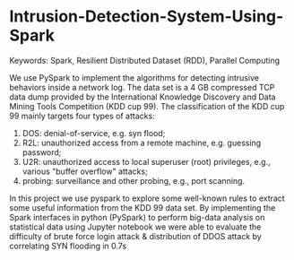 # Intrusion-Detection-System-Using-Spark

Keywords: Spark, Resilient Distributed Dataset (RDD), Parallel Computing

We use PySpark to implement the algorithms for detecting intrusive behaviors inside a network log. 
The data set is a 4 GB compressed TCP data dump provided by the International Knowledge Discovery and Data Mining Tools Competition (KDD cup 99). 
The classification of the KDD cup 99 mainly targets four types of attacks:
1) DOS: denial-of-service, e.g. syn flood;
2) R2L: unauthorized access from a remote machine, e.g. guessing password;
3) U2R: unauthorized access to local superuser (root) privileges, e.g., various "buffer overflow" attacks;
4) probing: surveillance and other probing, e.g., port scanning.

In this project we use pyspark to explore some well-known rules to extract some useful information from the KDD 99 data set. By implementing the Spark interfaces in python (PySpark) to perform big-data analysis on statistical data using Jupyter notebook we were able to evaluate 
the difficulty of brute force login attack & distribution of DDOS attack by correlating SYN flooding in 0.7s
